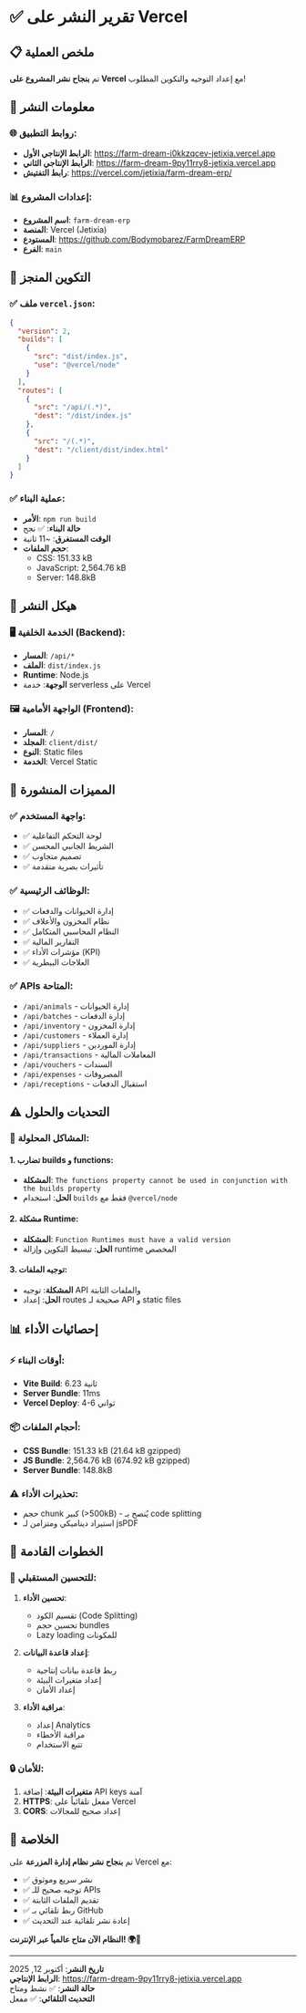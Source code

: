 # ✅ تقرير النشر على Vercel

## 📋 ملخص العملية

تم **بنجاح نشر المشروع على Vercel** مع إعداد التوجيه والتكوين المطلوب!

## 🔧 معلومات النشر

### 🌐 روابط التطبيق:
- **الرابط الإنتاجي الأول**: https://farm-dream-i0kkzqcev-jetixia.vercel.app
- **الرابط الإنتاجي الثاني**: https://farm-dream-9py11rry8-jetixia.vercel.app
- **رابط التفتيش**: https://vercel.com/jetixia/farm-dream-erp/

### 📊 إعدادات المشروع:
- **اسم المشروع**: `farm-dream-erp`
- **المنصة**: Vercel (Jetixia)
- **المستودع**: https://github.com/Bodymobarez/FarmDreamERP
- **الفرع**: `main`

## 🚀 التكوين المنجز

### ✅ ملف `vercel.json`:
```json
{
  "version": 2,
  "builds": [
    {
      "src": "dist/index.js",
      "use": "@vercel/node"
    }
  ],
  "routes": [
    {
      "src": "/api/(.*)",
      "dest": "/dist/index.js"
    },
    {
      "src": "/(.*)",
      "dest": "/client/dist/index.html"
    }
  ]
}
```

### ✅ عملية البناء:
- **الأمر**: `npm run build`
- **حالة البناء**: ✅ نجح
- **الوقت المستغرق**: ~11 ثانية
- **حجم الملفات**:
  - CSS: 151.33 kB
  - JavaScript: 2,564.76 kB
  - Server: 148.8kB

## 📁 هيكل النشر

### 🖥️ الخدمة الخلفية (Backend):
- **المسار**: `/api/*`
- **الملف**: `dist/index.js`
- **Runtime**: Node.js
- **الوجهة**: خدمة serverless على Vercel

### 🖼️ الواجهة الأمامية (Frontend):
- **المسار**: `/`
- **المجلد**: `client/dist/`
- **النوع**: Static files
- **الخدمة**: Vercel Static

## 🎯 المميزات المنشورة

### ✅ واجهة المستخدم:
- ✅ لوحة التحكم التفاعلية
- ✅ الشريط الجانبي المحسن
- ✅ تصميم متجاوب
- ✅ تأثيرات بصرية متقدمة

### ✅ الوظائف الرئيسية:
- ✅ إدارة الحيوانات والدفعات
- ✅ نظام المخزون والأعلاف
- ✅ النظام المحاسبي المتكامل
- ✅ التقارير المالية
- ✅ مؤشرات الأداء (KPI)
- ✅ العلاجات البيطرية

### ✅ APIs المتاحة:
- `/api/animals` - إدارة الحيوانات
- `/api/batches` - إدارة الدفعات
- `/api/inventory` - إدارة المخزون
- `/api/customers` - إدارة العملاء
- `/api/suppliers` - إدارة الموردين
- `/api/transactions` - المعاملات المالية
- `/api/vouchers` - السندات
- `/api/expenses` - المصروفات
- `/api/receptions` - استقبال الدفعات

## ⚠️ التحديات والحلول

### 🔧 المشاكل المحلولة:

#### 1. تضارب builds و functions:
- **المشكلة**: `The functions property cannot be used in conjunction with the builds property`
- **الحل**: استخدام `builds` فقط مع `@vercel/node`

#### 2. مشكلة Runtime:
- **المشكلة**: `Function Runtimes must have a valid version`
- **الحل**: تبسيط التكوين وإزالة runtime المخصص

#### 3. توجيه الملفات:
- **المشكلة**: توجيه API والملفات الثابتة
- **الحل**: إعداد routes صحيحة لـ API و static files

## 📊 إحصائيات الأداء

### ⚡ أوقات البناء:
- **Vite Build**: 6.23 ثانية
- **Server Bundle**: 11ms
- **Vercel Deploy**: 4-6 ثواني

### 📦 أحجام الملفات:
- **CSS Bundle**: 151.33 kB (21.64 kB gzipped)
- **JS Bundle**: 2,564.76 kB (674.92 kB gzipped)
- **Server Bundle**: 148.8kB

### ⚠️ تحذيرات الأداء:
- حجم chunk كبير (>500kB) - يُنصح بـ code splitting
- استيراد ديناميكي ومتزامن لـ jsPDF

## 🎯 الخطوات القادمة

### 🚀 للتحسين المستقبلي:
1. **تحسين الأداء**:
   - تقسيم الكود (Code Splitting)
   - تحسين حجم bundles
   - Lazy loading للمكونات

2. **إعداد قاعدة البيانات**:
   - ربط قاعدة بيانات إنتاجية
   - إعداد متغيرات البيئة
   - إعداد الأمان

3. **مراقبة الأداء**:
   - إعداد Analytics
   - مراقبة الأخطاء
   - تتبع الاستخدام

### 🔒 للأمان:
1. **متغيرات البيئة**: إضافة API keys آمنة
2. **HTTPS**: مفعل تلقائياً على Vercel
3. **CORS**: إعداد صحيح للمجالات

## 🎉 الخلاصة

تم **بنجاح نشر نظام إدارة المزرعة** على Vercel مع:

- ✅ نشر سريع وموثوق
- ✅ توجيه صحيح للـ APIs
- ✅ تقديم الملفات الثابتة
- ✅ ربط تلقائي بـ GitHub
- ✅ إعادة نشر تلقائية عند التحديث

**النظام الآن متاح عالمياً عبر الإنترنت! 🌍🚀**

---
**تاريخ النشر**: أكتوبر 12, 2025  
**الرابط الإنتاجي**: https://farm-dream-9py11rry8-jetixia.vercel.app  
**حالة النشر**: ✅ نشط ومتاح  
**التحديث التلقائي**: ✅ مفعل